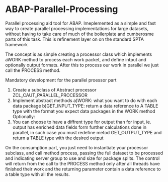 # ABAP-Parallel-Processing
Parallel processing aid tool for ABAP. Imeplemented as a simple and fast way to create parallel processing implementations for large datasets, without having to take care of much of the boilerplate and cumberosme parts of this task. 
This is refinement layer on on the standard SPTA framework

The concept is as simple creating a processor class which implements aWORK method to process each work packet, and define intput and optionally output formats. After this to process our work in parallel we just call the PROCESS method.

Mandatory development for the parallel proessor part
1) Create a subclass of Abstract processor ZCL_CAUT_PARALLEL_PROCESSOR
2) Implement abstract methods 
  a)WORK: what you want to do with each data package
  b)GET_INPUT_TYPE: return a data reference to A TABLE type with the format you expect data packages in the WORK method
Optionally:
3) You can choose to have a diffrent type for output than for input, ie. output has enriched data fields form further calculations done in parallel, in such case you must redefine metod GET_OUTPUT_TYPE and return a TABLE type with the desired output

On the consumption part, you just need to instantiate your processor subclass, and call method process, passing the full dataset to be processed and indicating server group to use and size for package splits.
The control will return from the call to the PROCESS method only after all threads have finished their work and the returning parameter contain a data reference to a table type with all the results.
